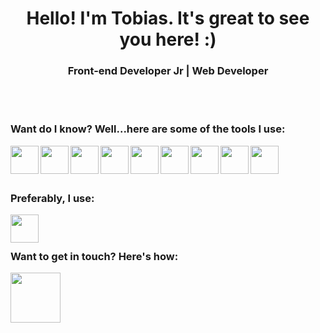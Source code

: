 <head>
<h1 align="center">Hello! I'm Tobias. It's great to see you here! :)</h1>
<h3 align="center">Front-end Developer Jr | Web Developer</h3>
</head>
<br></br>
<h3>Want do I know? Well...here are some of the tools I use:</h3>


<img height=45 width=45 align=left src="https://cdn.jsdelivr.net/gh/devicons/devicon/icons/git/git-original.svg" />
<img height=45 width=45 align=left src="https://cdn.jsdelivr.net/gh/devicons/devicon/icons/github/github-original.svg" />
<img height=45 width=45 align=left src="https://cdn.jsdelivr.net/gh/devicons/devicon/icons/html5/html5-original-wordmark.svg" />
<img height=45 width=45 align=left src="https://cdn.jsdelivr.net/gh/devicons/devicon/icons/css3/css3-original-wordmark.svg" />
<img height=45 width=45 align=left src="https://cdn.jsdelivr.net/gh/devicons/devicon/icons/javascript/javascript-original.svg" />
<img height=45 width=45 align=left src="https://cdn.jsdelivr.net/gh/devicons/devicon/icons/sass/sass-original.svg" />
<img height=45 width=45 align=left src="https://cdn.jsdelivr.net/gh/devicons/devicon/icons/webpack/webpack-original.svg" />
<img height=45 width=45 align=left src="https://cdn.jsdelivr.net/gh/devicons/devicon/icons/babel/babel-original.svg" />
<img height=45 width=45 align=left src="https://cdn.jsdelivr.net/gh/devicons/devicon/icons/handlebars/handlebars-original-wordmark.svg" />
<br>
<br>
<br>
<h3>Preferably, I use:</h3>
<img height=45 width=45 align=left src="https://cdn.jsdelivr.net/gh/devicons/devicon/icons/vscode/vscode-original.svg" />



<br></br>
<h3>Want to get in touch? Here's how:</h3>
<a href="https://www.linkedin.com/in/tobias-sirianni/" target="_blank"><img height=80 width=80 src="https://cdn.jsdelivr.net/gh/devicons/devicon/icons/linkedin/linkedin-original-wordmark.svg" />
</a>
